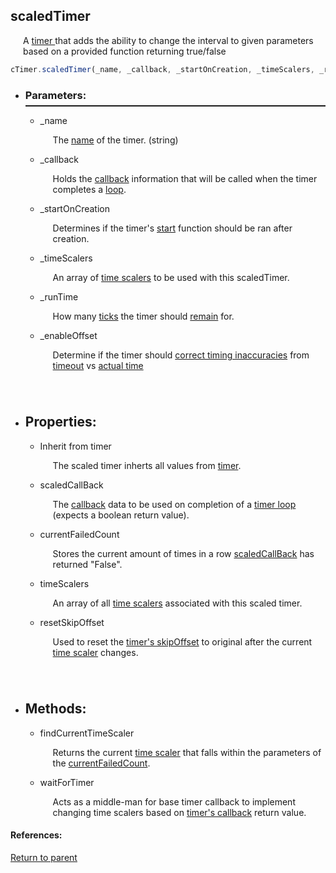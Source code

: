 <a name="scaledtimer"/> <h2> scaledTimer </h1> <p style="padding-left: 20px;"> A <a href="#timer"> timer </a> that adds the ability to change the interval to given parameters based on a provided function returning true/false </p>

```Javascript
cTimer.scaledTimer(_name, _callback, _startOnCreation, _timeScalers, _runtime, _enableOffset)
```

* <a name="parameters"/> <h3> Parameters: </h3> <hr style="height:2px;border:none;margin-top: -10px;">

    * <a name="_name"/> _name <p style="padding-left: 20px;"> The [name](baseTimer.md#name) of the timer. (string) </p>

    * <a name="_callback"/> _callback <p style="padding-left: 20px;"> Holds the [callback](callback.md) information that will be called when the timer completes a [loop](baseTimer.md#runloop). </p>

    * <a name="_startoncreation"/> _startOnCreation <p style="padding-left: 20px;"> Determines if the timer's [start](baseTimer.md#start) function should be ran after creation. </p>

    * <a name="_timescalers"/> _timeScalers <p style="padding-left: 20px;"> An array of [time scalers](scaledTime.md) to be used with this scaledTimer. </p>

    * <a name="_runtime"/> _runTime <p style="padding-left: 20px;"> How many [ticks](#datetime) the timer should [remain](#ticksremaining) for. </p>

    * <a name="_enableoffset"/> _enableOffset <p style="padding-left: 20px; padding-bottom: 40px;"> Determine if the timer should [correct timing inaccuracies](#enableoffset) from [timeout](#settimeout) vs [actual time](#datetime) </p>

* <a name="properties"/> <h2> Properties: </h2>

    * <a name="inherittimer"/> Inherit from timer <p style="padding-left: 20px;"> The scaled timer inherts all values from [timer](baseTimer.md). </p>


    * <a name="scaledcallback"/> scaledCallBack <p style="padding-left: 20px;"> The [callback](callback.md) data to be used on completion of a [timer loop](baseTimer.md#runloop) (expects a boolean return value). </p>

    * <a name="currentfailedcount"/> currentFailedCount <p style="padding-left: 20px;"> Stores the current amount of times in a row [scaledCallBack](#scaledcallback) has returned "False". </p>

    * <a name="timescalers"/> timeScalers <p style="padding-left: 20px;"> An array of all [time scalers](scaledTime.md) associated with this scaled timer. </p>

    * <a name="resetskipoffset"/> resetSkipOffset <p style="padding-left: 20px; padding-bottom: 40px;"> Used to reset the [timer's skipOffset](baseTimer.md#skipOffset) to original after the current [time scaler](scaledTime.md) changes. </p>

* <h2> Methods: </h2>

    * <a name="findcurrenttimescaler"/> findCurrentTimeScaler <p style="padding-left: 20px;"> Returns the current [time scaler](scaledTime.md) that falls within the parameters of the [currentFailedCount](#currentfailedcount). </p>

    * <a name="waitfortimer"/> waitForTimer <p style="padding-left: 20px;"> Acts as a middle-man for base timer callback to implement changing time scalers based on [timer's callback](#scaledcallback) return value. </p>

#### References:
  
[Return to parent](../README.md)